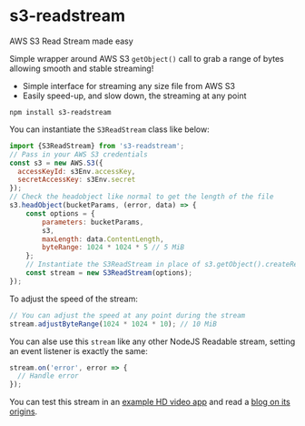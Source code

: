 # s3-readstream
AWS S3 Read Stream made easy

Simple wrapper around AWS S3 `getObject()` call to grab a range of bytes allowing smooth and stable streaming!
* Simple interface for streaming any size file from AWS S3
* Easily speed-up, and slow down, the streaming at any point

```
npm install s3-readstream
```

You can instantiate the `S3ReadStream` class like below:

```js
import {S3ReadStream} from 's3-readstream';
// Pass in your AWS S3 credentials
const s3 = new AWS.S3({
  accessKeyId: s3Env.accessKey,
  secretAccessKey: s3Env.secret
});
// Check the headobject like normal to get the length of the file
s3.headObject(bucketParams, (error, data) => {
    const options = {
        parameters: bucketParams,
        s3,
        maxLength: data.ContentLength,
        byteRange: 1024 * 1024 * 5 // 5 MiB
    };
    // Instantiate the S3ReadStream in place of s3.getObject().createReadStream()!
    const stream = new S3ReadStream(options);
});
```
To adjust the speed of the stream:
```js
// You can adjust the speed at any point during the stream
stream.adjustByteRange(1024 * 1024 * 10); // 10 MiB
```

You can alse use this `stream` like any other NodeJS Readable stream, setting an event listener is exactly the same:
```js
stream.on('error', error => {
  // Handle error
});
```

You can test this stream in an [example HD video app](https://github.com/about14sheep/awsstreaming) and read a [blog on its origins](https://dev.to/about14sheep/streaming-data-from-aws-s3-using-nodejs-stream-api-and-typescript-3dj0).
